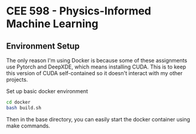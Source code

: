 # CEE 598 - Physics-Informed Machine Learning

## Environment Setup

The only reason I'm using Docker is because some of these assignments use Pytorch and DeepXDE, which means installing CUDA. This is to keep this version of CUDA self-contained so it doesn't interact with my other projects.

Set up basic docker environment

```bash
cd docker
bash build.sh
```

Then in the base directory, you can easily start the docker container using make commands.